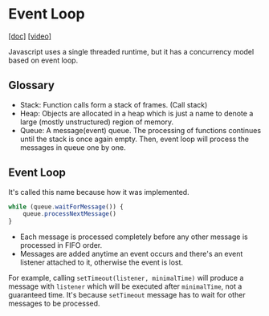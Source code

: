 # Event Loop
[[doc]](https://developer.mozilla.org/zh-TW/docs/Web/JavaScript/EventLoop) [[video]](https://www.youtube.com/watch?v=8aGhZQkoFbQ)

Javascript uses a single threaded runtime, but it has a concurrency model based on event loop.

## Glossary
- Stack: Function calls form a stack of frames. (Call stack)
- Heap: Objects are allocated in a heap which is just a name to denote a large (mostly unstructured) region of memory.
- Queue: A message(event) queue. The processing of functions continues until the stack is once again empty. Then, event loop will process the messages in queue one by one.

## Event Loop
It's called this name because how it was implemented.

```js
while (queue.waitForMessage()) {
    queue.processNextMessage()
}
```
- Each message is processed completely before any other message is processed in FIFO order.
- Messages are added anytime an event occurs and there's an event listener attached to it, otherwise the event is lost.

For example, calling `setTimeout(listener, minimalTime)` will produce a message with `listener` which will be executed after `minimalTime`, not a guaranteed time. It's because `setTimeout` message has to wait for other messages to be processed.